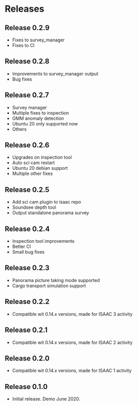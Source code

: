 # Releases

## Release 0.2.9

  * Fixes to survey_manager
  * Fixes to CI

## Release 0.2.8

  * Improvements to survey_manager output
  * Bug fixes

## Release 0.2.7

  * Survey manager
  * Multiple fixes to inspection
  * GMM anomaly detection
  * Ubuntu 20 only supported now
  * Others

## Release 0.2.6

  * Upgrades on inspection tool
  * Auto sci cam restart
  * Ubuntu 20 debian support
  * Multiple other fixes

## Release 0.2.5

  * Add sci cam plugin to isaac repo
  * Soundsee depth tool
  * Output standalone panorama survey

## Release 0.2.4

  * Inspection tool improvements
  * Better CI
  * Small bug fixes

## Release 0.2.3

  * Panorama picture taking mode supported
  * Cargo transport simulation support

## Release 0.2.2

  * Compatible wit 0.14.x versions, made for ISAAC 3 activity

## Release 0.2.1

  * Compatible wit 0.14.x versions, made for ISAAC 2 activity

## Release 0.2.0

 * Compatible wit 0.14.x versions, made for ISAAC 1 activity

## Release 0.1.0

 * Initial release. Demo June 2020.

